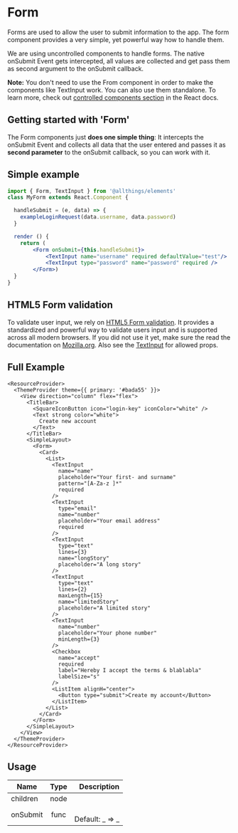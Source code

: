 <!-- 
This is an auto-generated markdown. 
You can change it in "src/molecules/Form/Form.jsx" and run build:docs to update this file.
-->
# Form
Forms are used to allow the user to submit information to the app. The form component provides a very simple,
yet powerful way how to handle them.

We are using uncontrolled components to handle forms. The native onSubmit Event gets intercepted, all values
are collected and get pass them as second argument to the onSubmit callback.

**Note:** You don&apos;t need to use the From component in order to make the components like TextInput work. You can also use them standalone.
To learn more, check out [controlled components section](https://reactjs.org/docs/forms.html#controlled-components) in the React docs.

## Getting started with 'Form'
The Form components just <strong>does one simple thing</strong>:
It intercepts the onSubmit Event and collects all data that the user entered and passes it as <strong>second parameter</strong> to the onSubmit callback,
so you can work with it.

## Simple example

```jsx
import { Form, TextInput } from '@allthings/elements'
class MyForm extends React.Component {

  handleSubmit = (e, data) => {
    exampleLoginRequest(data.username, data.password)
  }

  render () {
    return (
        <Form onSubmit={this.handleSubmit}>
            <TextInput name="username" required defaultValue="test"/>
            <TextInput type="password" name="password" required />
        </Form>)
  }
}
```

## HTML5 Form validation

To validate user input, we rely on <a href="https://developer.mozilla.org/en-US/docs/Learn/HTML/Forms/Form_validation">HTML5 Form validation</a>. It provides a standardized and powerful way to validate users input and is supported across all modern browsers.
If you did not use it yet, make sure the read the documentation on <a href="https://developer.mozilla.org/en-US/docs/Learn/HTML/Forms/Form_validation">Mozilla.org</a>.
Also see the <a href="/molecules/TextInput/">TextInput</a> for allowed props.

## Full Example

```example
<ResourceProvider>
  <ThemeProvider theme={{ primary: '#bada55' }}>
    <View direction="column" flex="flex">
      <TitleBar>
        <SquareIconButton icon="login-key" iconColor="white" />
        <Text strong color="white">
          Create new account
        </Text>
      </TitleBar>
      <SimpleLayout>
        <Form>
          <Card>
            <List>
              <TextInput
                name="name"
                placeholder="Your first- and surname"
                pattern="[A-Za-z ]*"
                required
              />
              <TextInput
                type="email"
                name="number"
                placeholder="Your email address"
                required
              />
              <TextInput
                type="text"
                lines={3}
                name="longStory"
                placeholder="A long story"
              />
              <TextInput
                type="text"
                lines={2}
                maxLength={15}
                name="limitedStory"
                placeholder="A limited story"
              />
              <TextInput
                name="number"
                placeholder="Your phone number"
                minLength={3}
              />
              <Checkbox
                name="accept"
                required
                label="Hereby I accept the terms & blablabla"
                labelSize="s"
              />
              <ListItem alignH="center">
                <Button type="submit">Create my account</Button>
              </ListItem>
            </List>
          </Card>
        </Form>
      </SimpleLayout>
    </View>
  </ThemeProvider>
</ResourceProvider>
```
## Usage
| Name        | Type           | Description  |
| ----------- |:--------------:| ------------:|
|children|node|
|onSubmit|func|<br>Default: _ => _
